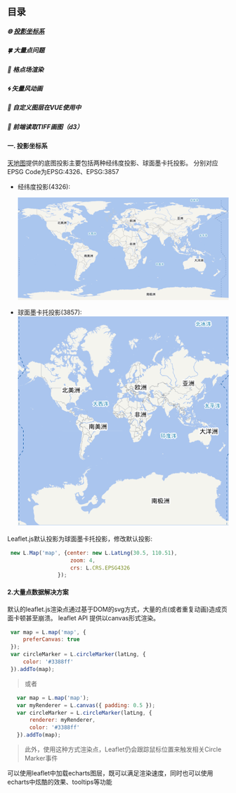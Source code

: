 ## 目录

##### 🌐 [投影坐标系](#投影坐标系)
##### 🍀 大量点问题
##### 🎨 格点场渲染
##### 🌀 矢量风动画
##### 🚀 自定义图层在VUE使用中
##### 🏀 前端读取TIFF画图（d3）


#### 一. 投影坐标系
   [天地图](http://lbs.tianditu.gov.cn/server/MapService.html)提供的底图投影主要包括两种经纬度投影、球面墨卡托投影。
   分别对应EPSG Code为EPSG:4326、EPSG:3857
   
   * 经纬度投影(4326):
       <div align="center">
           <img src="img/epsg4326.jpg" >
       </div>

   
   * 球面墨卡托投影(3857):  
   ![球面墨卡托投影](img/epsg3857.jpg "球面墨卡托投影")
   
   Leaflet.js默认投影为球面墨卡托投影，修改默认投影:  
   ```javascript
    new L.Map('map', {center: new L.LatLng(30.5, 110.51),
                       zoom: 4,
                       crs: L.CRS.EPSG4326
                   });
   ```

   
#### 2.大量点数据解决方案
   默认的leaflet.js渲染点通过基于DOM的svg方式，大量的点(或者重复动画)造成页面卡顿甚至崩溃。
leaflet API 提供以canvas形式渲染。
    
   ```javascript
    var map = L.map('map', {
        preferCanvas: true
    });
    var circleMarker = L.circleMarker(latLng, {
        color: '#3388ff'
    }).addTo(map);
   ```
   > 或者
 ```javascript
    var map = L.map('map');
    var myRenderer = L.canvas({ padding: 0.5 });
    var circleMarker = L.circleMarker(latLng, {
        renderer: myRenderer,
        color: '#3388ff'
    }).addTo(map);
   ```
   > 此外，使用这种方式渲染点，Leaflet仍会跟踪鼠标位置来触发相关Circle Marker事件
   
   可以使用leaflet中加载echarts图层，既可以满足渲染速度，同时也可以使用echarts中炫酷的效果、tooltips等功能
   